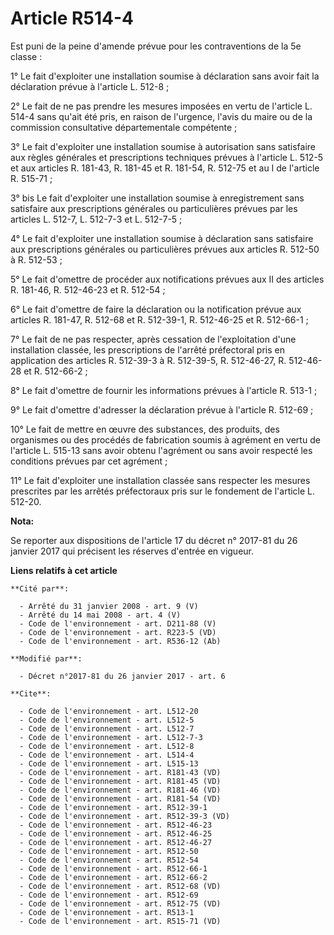 # Article R514-4

Est puni de la peine d'amende prévue pour les contraventions de la 5e classe : 

1° Le fait d'exploiter une installation soumise à déclaration sans avoir fait la déclaration prévue à l'article L. 512-8 ; 

2° Le fait de ne pas prendre les mesures imposées en vertu de l'article L. 514-4 sans qu'ait été pris, en raison de
l'urgence, l'avis du maire ou de la commission consultative départementale compétente ; 

3° Le fait d'exploiter une installation soumise à autorisation sans satisfaire aux règles générales et prescriptions
techniques prévues à l'article L. 512-5 et aux articles R. 181-43, R. 181-45 et R. 181-54, R. 512-75 et au I de l'article R.
515-71 ; 

3° bis Le fait d'exploiter une installation soumise à enregistrement sans satisfaire aux prescriptions générales ou
particulières prévues par les articles L. 512-7, L. 512-7-3 et L. 512-7-5 ; 

4° Le fait d'exploiter une installation soumise à déclaration sans satisfaire aux prescriptions générales ou particulières
prévues aux articles R. 512-50 à R. 512-53 ; 

5° Le fait d'omettre de procéder aux notifications prévues aux II des articles R. 181-46, R. 512-46-23 et R. 512-54 ; 

6° Le fait d'omettre de faire la déclaration ou la notification prévue aux articles R. 181-47, R. 512-68 et R. 512-39-1, R.
512-46-25 et R. 512-66-1 ; 

7° Le fait de ne pas respecter, après cessation de l'exploitation d'une installation classée, les prescriptions de l'arrêté
préfectoral pris en application des articles R. 512-39-3 à R. 512-39-5, R. 512-46-27, R. 512-46-28 et R. 512-66-2 ; 

8° Le fait d'omettre de fournir les informations prévues à l'article R. 513-1 ; 

9° Le fait d'omettre d'adresser la déclaration prévue à l'article R. 512-69 ; 

10° Le fait de mettre en œuvre des substances, des produits, des organismes ou des procédés de fabrication soumis à agrément
en vertu de l'article L. 515-13 sans avoir obtenu l'agrément ou sans avoir respecté les conditions prévues par cet
agrément ; 

11° Le fait d'exploiter une installation classée sans respecter les mesures prescrites par les arrêtés préfectoraux pris sur
le fondement de l'article L. 512-20.

**Nota:**

Se reporter aux dispositions de l'article 17 du décret n° 2017-81 du 26 janvier 2017 qui précisent les réserves d'entrée en
vigueur.

**Liens relatifs à cet article**

	**Cité par**:

	  - Arrêté du 31 janvier 2008 - art. 9 (V)
	  - Arrêté du 14 mai 2008 - art. 4 (V)
	  - Code de l'environnement - art. D211-88 (V)
	  - Code de l'environnement - art. R223-5 (VD)
	  - Code de l'environnement - art. R536-12 (Ab)

	**Modifié par**:

	  - Décret n°2017-81 du 26 janvier 2017 - art. 6

	**Cite**:

	  - Code de l'environnement - art. L512-20
	  - Code de l'environnement - art. L512-5
	  - Code de l'environnement - art. L512-7
	  - Code de l'environnement - art. L512-7-3
	  - Code de l'environnement - art. L512-8
	  - Code de l'environnement - art. L514-4
	  - Code de l'environnement - art. L515-13
	  - Code de l'environnement - art. R181-43 (VD)
	  - Code de l'environnement - art. R181-45 (VD)
	  - Code de l'environnement - art. R181-46 (VD)
	  - Code de l'environnement - art. R181-54 (VD)
	  - Code de l'environnement - art. R512-39-1
	  - Code de l'environnement - art. R512-39-3 (VD)
	  - Code de l'environnement - art. R512-46-23
	  - Code de l'environnement - art. R512-46-25
	  - Code de l'environnement - art. R512-46-27
	  - Code de l'environnement - art. R512-50
	  - Code de l'environnement - art. R512-54
	  - Code de l'environnement - art. R512-66-1
	  - Code de l'environnement - art. R512-66-2
	  - Code de l'environnement - art. R512-68 (VD)
	  - Code de l'environnement - art. R512-69
	  - Code de l'environnement - art. R512-75 (VD)
	  - Code de l'environnement - art. R513-1
	  - Code de l'environnement - art. R515-71 (VD)
